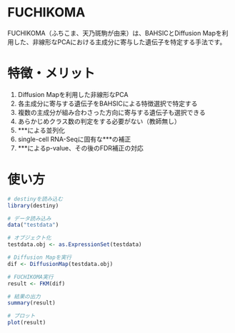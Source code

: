 # FUCHIKOMA
FUCHIKOMA（ふちこま、天乃斑駒が由来）は、BAHSICとDiffusion Mapを利用した、非線形なPCAにおける主成分に寄与した遺伝子を特定する手法です。

# 特徴・メリット
1. Diffusion Mapを利用した非線形なPCA
2. 各主成分に寄与する遺伝子をBAHSICによる特徴選択で特定する
3. 複数の主成分が組み合わさった方向に寄与する遺伝子も選択できる
4. あらかじめクラス数の判定をする必要がない（教師無し）
5. ***による並列化
6. single-cell RNA-Seqに固有な***の補正
7. ***によるp-value、その後のFDR補正の対応

# 使い方
```r
# destinyを読み込む
library(destiny)

# データ読み込み
data("testdata")

# オブジェクト化
testdata.obj <- as.ExpressionSet(testdata)

# Diffusion Mapを実行
dif <- DiffusionMap(testdata.obj)

# FUCHIKOMA実行
result <- FKM(dif)

# 結果の出力
summary(result)

# プロット
plot(result)
```

